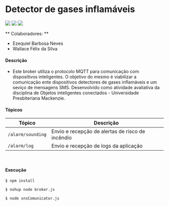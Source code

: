 # Detector de gases inflamáveis

![](https://img.shields.io/github/issues/nbezequiel/flamable-mqtt-broker?style=plastic) ![](https://img.shields.io/github/package-json/v/nbezequiel/flamable-mqtt-broker) ![](https://img.shields.io/github/v/release/nbezequiel/flamable-mqtt-broker)

** Colaboradores: **

- Ezequiel Barbosa Neves
- Wallace Félix da Silva
  </br>

#### Descrição

- Este broker utiliza o protocolo MQTT para comunicação com dispositivos inteligentes. O objetivo do mesmo é viabilizar a comunicação ente dispositivos detectores de gases inflamáveis e um seviço de mensagens SMS. Desenvolvido como atividade avaliativa da disciplina de Objetos inteligentes conectados - Universidade Presbiteriana Mackenzie.
  </br>

#### Tópicos

| Tópico            | Descrição                                        |
| ----------------- | ------------------------------------------------ |
| `/alarm/sounding` | Envio e recepção de alertas de risco de incêndio |
| `/alarm/log`      | Envio e recepção de logs da aplicação            |

</br>

#### Execução

`$ npm install`

`$ nohup node broker.js`

`$ node snsComunicator.js`
